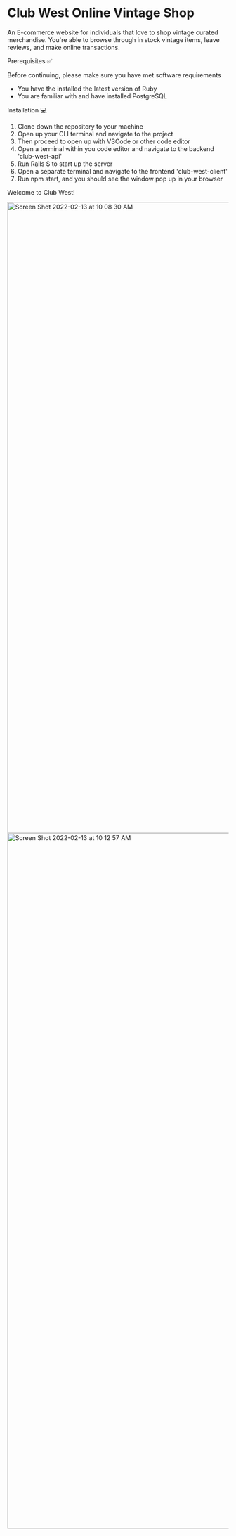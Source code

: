 # Club West Online Vintage Shop

An E-commerce website for individuals that love to shop vintage curated merchandise. 
You're able to browse through in stock vintage items, leave reviews, and make online transactions.

Prerequisites ✅

Before continuing, please make sure you have met software requirements
- You have the installed the latest version of Ruby
- You are familiar with and have installed PostgreSQL

Installation 💻

1. Clone down the repository to your machine
2. Open up your CLI terminal and navigate to the project
3. Then proceed to open up with VSCode or other code editor
4. Open a terminal within you code editor and navigate to the backend 'club-west-api'
5. Run Rails S to start up the server
6. Open a separate terminal and navigate to the frontend 'club-west-client'
7. Run npm start, and you should see the window pop up in your browser

Welcome to Club West!

<img width="1436" alt="Screen Shot 2022-02-13 at 10 08 30 AM" src="https://user-images.githubusercontent.com/78556141/153768754-ef50f930-4636-4862-9b32-717987abaa26.png">

<img width="1583" alt="Screen Shot 2022-02-13 at 10 12 57 AM" src="https://user-images.githubusercontent.com/78556141/153768762-a667a3e9-8f95-4c3c-b75f-64d4dbd2e4ff.png">
